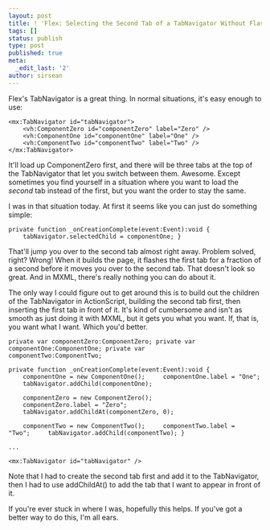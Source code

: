 ```yaml
---
layout: post
title: ! 'Flex: Selecting the Second Tab of a TabNavigator Without Flashing the First'
tags: []
status: publish
type: post
published: true
meta:
  _edit_last: '2'
author: sirsean
---
```

Flex's TabNavigator is a great thing. In normal situations, it's easy enough to use:

<code>&lt;mx:TabNavigator id="tabNavigator"&gt;
&nbsp;&nbsp;&nbsp;&nbsp;&lt;vh:ComponentZero id="componentZero" label="Zero" /&gt;
&nbsp;&nbsp;&nbsp;&nbsp;&lt;vh:ComponentOne id="componentOne" label="One" /&gt;
&nbsp;&nbsp;&nbsp;&nbsp;&lt;vh:ComponentTwo id="componentTwo" label="Two" /&gt;
&lt;/mx:TabNavigator&gt;</code>

It'll load up ComponentZero first, and there will be three tabs at the top of the TabNavigator that let you switch between them. Awesome. Except sometimes you find yourself in a situation where you want to load the <em>second</em> tab instead of the first, but you want the order to stay the same.

I was in that situation today. At first it seems like you can just do something simple:

<code>private function _onCreationComplete(event:Event):void {
&nbsp;&nbsp;&nbsp;&nbsp;tabNavigator.selectedChild = componentOne;
}</code>

That'll jump you over to the second tab almost right away. Problem solved, right? Wrong! When it builds the page, it flashes the first tab for a fraction of a second before it moves you over to the second tab. That doesn't look so great. And in MXML, there's really nothing you can do about it.

The only way I could figure out to get around this is to build out the children of the TabNavigator in ActionScript, building the second tab first, then inserting the first tab in front of it. It's kind of cumbersome and isn't as smooth as just doing it with MXML, but it gets you what you want. If, that is, you want what I want. Which you'd better.

<code>private var componentZero:ComponentZero;
private var componentOne:ComponentOne;
private var componentTwo:ComponentTwo;</code>

<code>private function _onCreationComplete(event:Event):void {
&nbsp;&nbsp;&nbsp;&nbsp;componentOne = new ComponentOne();
&nbsp;&nbsp;&nbsp;&nbsp;componentOne.label = "One";
&nbsp;&nbsp;&nbsp;&nbsp;tabNavigator.addChild(componentOne);</code>

<code>&nbsp;&nbsp;&nbsp;&nbsp;componentZero = new ComponentZero();
&nbsp;&nbsp;&nbsp;&nbsp;componentZero.label = "Zero";
&nbsp;&nbsp;&nbsp;&nbsp;tabNavigator.addChildAt(componentZero, 0);</code>

<code>&nbsp;&nbsp;&nbsp;&nbsp;componentTwo = new ComponentTwo();
&nbsp;&nbsp;&nbsp;&nbsp;componentTwo.label = "Two";
&nbsp;&nbsp;&nbsp;&nbsp;tabNavigator.addChild(componentTwo);
}</code>

<code>...</code>

<code>&lt;mx:TabNavigator id="tabNavigator" /&gt;</code>

Note that I had to create the second tab first and add it to the TabNavigator, then I had to use addChildAt() to add the tab that I want to appear in front of it.

If you're ever stuck in where I was, hopefully this helps. If you've got a better way to do this, I'm all ears.
